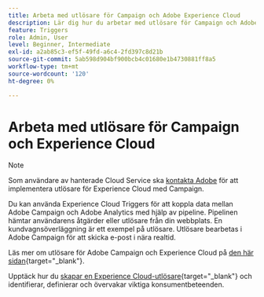 ```yaml
---
title: Arbeta med utlösare för Campaign och Adobe Experience Cloud
description: Lär dig hur du arbetar med utlösare för Campaign och Adobe Experience Cloud
feature: Triggers
role: Admin, User
level: Beginner, Intermediate
exl-id: a2ab85c3-ef5f-49fd-a6c4-2fd397c8d21b
source-git-commit: 5ab598d904bf900bcb4c01680e1b4730881ff8a5
workflow-type: tm+mt
source-wordcount: '120'
ht-degree: 0%

---
```


# Arbeta med utlösare för Campaign och Experience Cloud

>[!NOTE]
>
>Som användare av hanterade Cloud Service ska [kontakta Adobe](../start/campaign-faq.md#support) för att implementera utlösare för Experience Cloud med Campaign.

Du kan använda Experience Cloud Triggers för att koppla data mellan Adobe Campaign och Adobe Analytics med hjälp av pipeline. Pipelinen hämtar användarens åtgärder eller utlösare från din webbplats. En kundvagnsöverläggning är ett exempel på utlösare. Utlösare bearbetas i Adobe Campaign för att skicka e-post i nära realtid.

Läs mer om utlösare för Adobe Campaign och Experience Cloud på [den här sidan](https://experienceleague.adobe.com/docs/campaign-classic/using/integrating-with-adobe-experience-cloud/experience-triggers/about-triggers.html?lang=sv-SE){target="_blank"}.

Upptäck hur du [skapar en Experience Cloud-utlösare](https://experienceleague.adobe.com/docs/experience-cloud/triggers/create.html?lang=sv-SE){target="_blank"} och identifierar, definierar och övervakar viktiga konsumentbeteenden.


